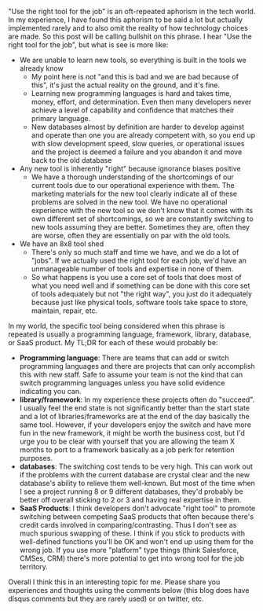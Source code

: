 "Use the right tool for the job" is an oft-repeated aphorism in the tech world. In my experience, I have found this aphorism to be said a lot but actually implemented rarely and to also omit the reality of how technology choices are made. So this post will be calling bullshit on this phrase. I hear "Use the right tool for the job", but what is see is more like:

- We are unable to learn new tools, so everything is built in the tools we already know
  - My point here is not "and this is bad and we are bad because of this", it's just the actual reality on the ground, and it's fine.
  - Learning new programming languages is hard and takes time, money, effort, and determination. Even then many developers never achieve a level of capability and confidence that matches their primary language.
  - New databases almost by definition are harder to develop against and operate than one you are already competent with, so you end up with slow development speed, slow queries, or operational issues and the project is deemed a failure and you abandon it and move back to the old database
- Any new tool is inherently "right" because ignorance biases positive
  - We have a thorough understanding of the shortcomings of our current tools due to our operational experience with them. The marketing materials for the new tool clearly indicate all of these problems are solved in the new tool. We have no operational experience with the new tool so we don't know that it comes with its own different set of shortcomings, so we are constantly switching to new tools assuming they are better. Sometimes they are, often they are worse, often they are essentially on par with the old tools.
- We have an 8x8 tool shed
  - There's only so much staff and time we have, and we do a lot of "jobs". If we actually used the right tool for each job, we'd have an unmanageable number of tools and expertise in none of them.
  - So what happens is you use a core set of tools that does most of what you need well and if something can be done with this core set of tools adequately but not "the right way", you just do it adequately because just like physical tools, software tools take space to store, maintain, repair, etc.

In my world, the specific tool being considered when this phrase is repeated is usually a programming language, framework, library, database, or SaaS product. My TL;DR for each of these would probably be:

- **Programming language**: There are teams that can add or switch programming languages and there are projects that can only accomplish this with new staff. Safe to assume your team is not the kind that can switch programming languages unless you have solid evidence indicating you can.
- **library/framework**: In my experience these projects often do "succeed". I usually feel the end state is not significantly better than the start state and a lot of libraries/frameworks are at the end of the day basically the same tool. However, if your developers enjoy the switch and have more fun in the new framework, it might be worth the business cost, but I'd urge you to be clear with yourself that you are allowing the team X months to port to a framework basically as a job perk for retention purposes.
- **databases**: The switching cost tends to be very high. This can work out if the problems with the current database are crystal clear and the new database's ability to relieve them well-known. But most of the time when I see a project running 8 or 9 different databases, they'd probably be better off overall sticking to 2 or 3 and having real expertise in them.
- **SaaS Products**: I think developers don't advocate "right tool" to promote switching between competing SaaS products that often because there's credit cards involved in comparing/contrasting. Thus I don't see as much spurious swapping of these. I think if you stick to products with well-defined functions you'll be OK and won't end up using them for the wrong job. If you use more "platform" type things (think Salesforce, CMSes, CRM) there's more potential to get into wrong tool for the job territory.

Overall I think this in an interesting topic for me. Please share you experiences and thoughts using the comments below (this blog does have disqus comments but they are rarely used) or on twitter, etc.
